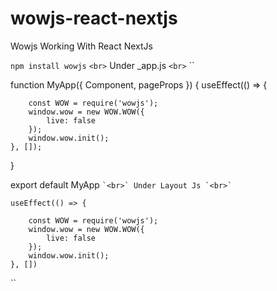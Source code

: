 # wowjs-react-nextjs
Wowjs Working With React NextJs

`` npm install wowjs ``
`<br>`
Under _app.js
`<br>`
``

function MyApp({ Component, pageProps }) {
    useEffect(() => {
        
        const WOW = require('wowjs');
        window.wow = new WOW.WOW({
            live: false
        });
        window.wow.init();
    }, []);
}

export default MyApp
``
`<br>`
Under Layout Js
`<br>`
``

    useEffect(() => {
        
        const WOW = require('wowjs');
        window.wow = new WOW.WOW({
            live: false
        });
        window.wow.init();
    }, [])
``
